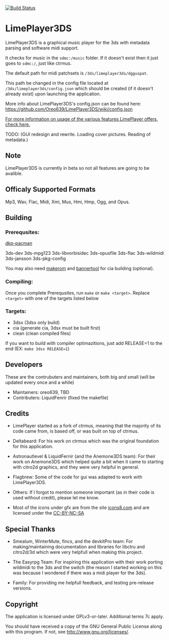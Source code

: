 [![Build Status](https://travis-ci.com/Oreo639/LimePlayer3DS.svg?branch=master)](https://travis-ci.com/Oreo639/LimePlayer3DS)
# LimePlayer3DS
LimePlayer3DS is a graphical music player for the 3ds with metadata parsing and software midi support.

It checks for music in the `sdmc:/music` folder. If it doesn't exist then it just goes to `sdmc:/`, just like ctrmus. 

The default path for midi patchsets is `/3ds/limeplayer3ds/dgguspat`.

This path be changed in the config file located at `/3ds/limeplayer3ds/config.json` which should be created (if it doesn't already exist) upon launching the application.

More info about LimePlayer3DS's config.json can be found here: <br/>
https://github.com/Oreo639/LimePlayer3DS/wiki/config.json

[For more information on usage of the various features LimePlayer offers, check here.](https://github.com/Oreo639/LimePlayer3DS/wiki)

TODO:
(GUI redesign and rewrite. Loading cover pictures. Reading of metadata.)

## Note
LimePlayer3DS is currently in beta so not all features are going to be avalible.

## Officaly Supported Formats
Mp3, Wav, Flac, Midi, Xmi, Mus, Hmi, Hmp, Ogg, and Opus.

## Building
### Prerequsites:
[dkp-pacman](https://devkitpro.org/wiki/devkitPro_pacman)

3ds-dev 3ds-mpg123 3ds-libvorbisidec 3ds-opusfile 3ds-flac 3ds-wildmidi 3ds-jansson 3ds-pkg-config

You may also need [makerom](https://github.com/profi200/Project_CTR) and [bannertool](https://github.com/Steveice10/bannertool/) for cia building (optional).

### Compiling:
Once you complete Prerequsites, run `make` or `make <target>`. Replace `<target>` with one of the targets listed below

### Targets:
+ 3dsx (3dsx only build)
+ cia (generate cia, 3dsx must be built first)
+ clean (clean compiled files)

If you want to build with compiler optimazitions, just add RELEASE=1 to the end (EX: `make 3dsx RELEASE=1`)

## Developers
These are the contrubuters and maintainers, both big and small (will be updated every once and a while)
+ Maintainers: oreo639, TBD
+ Contributers: LiquidFenrir (fixed the makefile)

## Credits
+ LimePlayer started as a fork of ctrmus, meaning that the majority of its code came from, is based off, or was built on top of ctrmus.

+ Deltabeard: For his work on ctrmus which was the original foundation for this application.

+ Astronautlevel & LiquidFernir (and the Anemone3DS team): For their work on Anemone3DS which helped quite a bit when it came to starting with citro2d graphics, and they were very helpful in general.

+ Flagbrew: Some of the code for gui was adapted to work with LimePlayer3DS.

+ Others: If I forgot to mention someone important (as in their code is used without credit), please let me know.

+ Most of the icons under gfx are from the site [icons8.com](https://icons8.com) and are licensed under the [CC-BY-NC-SA](https://creativecommons.org/licenses/by-nc-sa/3.0/)

## Special Thanks
+ Smealum, WinterMute, fincs, and the devkitPro team: For making/maintaining documentation and libraries for libctru and citro2d/3d which were very helpfull when making this project.

+ The Easyrpg Team: For inspiring this application with their work porting wildmidi to the 3ds and the switch (the reason I started working on this was because I wondered if there was a midi player for the 3ds).

+ Family: For providing me helpfull feedback, and testing pre-release versions.

## Copyright
The application is licensed under GPLv3-or-later. Additional terms 7c apply.

You should have received a copy of the GNU General Public License along with this program.  If not, see <http://www.gnu.org/licenses/>.
